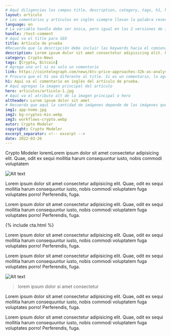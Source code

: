 ```yaml
---
# Aquí diligencias los campos title, description, category, tags, h1, hero, altheader, img1, img2, img3, autor y date
layout: articulo
# Los comentarios y artículos en inglés siempre llevan la palabra reservada "en"
language: en
# La variable handle debe ser única, pero igual en las 2 versiones de inglés y español.
handle: /test-comment
# Aquí va el title para SEO
title: Artículo de prueba
#Recuerda que la descripción debe incluir las keywords hacia el comienzo de la oración
description: Lorem ipsum dolor sit amet consectetur adipisicing elit. Quae, odit ex sequi mollitia harum consequuntur iusto, nobis commodi voluptatem
category: Crypto-News
tags: [Crypto, Bitcoin]
# Agrega una url si es solo un comentario
link: https://cointelegraph.com/news/btc-price-approaches-32k-as-analyst-warns-of-boring-summer-for-bitcoin
# Procura que el h1 sea diferente al title. Si es un comentario, lo agregas aquí. Si es un artículo, agregas el título del artículo.
h1: Aquí va el comentario en inglés del artículo de prueba.
# Aquí agregas la imagen principal del artículo
hero: articulos/articulo-1.jpg
# Aquí va el atributo alt de la imagen principal o hero
altheader: Lorem ipsum dolor sit amet
# Recuerda que aquí la cantidad de imágenes depende de las imágenes que lleva el artículo. Si solo lleva 1 imagen, debes agregar la imagen en la carpeta img, y poner solo el nombre de la imagen aquí con su extensión. La ruta ya está programada en el código de la imagen que está en el contenido.
img1: app-home.jpg
img2: bg-cryptos-min.webp
img3: workflows-crypto.webp
autor: Crypto Modeler
copyright: Crypto Modeler
excerpt_separator: <!-- excerpt -->
date: 2022-03-26
---
```


Crypto Modeler loremLorem ipsum dolor sit amet consectetur adipisicing elit. Quae, odit ex sequi mollitia harum consequuntur iusto, nobis commodi voluptatem

<!-- excerpt -->

![Alt text]({{site.baseurl}}/img/{{page.img2}} "title text")

Lorem ipsum dolor sit amet consectetur adipisicing elit. Quae, odit ex sequi mollitia harum consequuntur iusto, nobis commodi voluptatem fuga voluptates porro! Perferendis, fuga.

Lorem ipsum dolor sit amet consectetur adipisicing elit. Quae, odit ex sequi mollitia harum consequuntur iusto, nobis commodi voluptatem fuga voluptates porro! Perferendis, fuga.

{% include cta.html %}

Lorem ipsum dolor sit amet consectetur adipisicing elit. Quae, odit ex sequi mollitia harum consequuntur iusto, nobis commodi voluptatem fuga voluptates porro! Perferendis, fuga.

Lorem ipsum dolor sit amet consectetur adipisicing elit. Quae, odit ex sequi mollitia harum consequuntur iusto, nobis commodi voluptatem fuga voluptates porro! Perferendis, fuga.

![Alt text]({{site.baseurl}}/img/{{page.img3}} "title text")

>lorem ipsum dolor si amet consectetur

Lorem ipsum dolor sit amet consectetur adipisicing elit. Quae, odit ex sequi mollitia harum consequuntur iusto, nobis commodi voluptatem fuga voluptates porro! Perferendis, fuga.

Lorem ipsum dolor sit amet consectetur adipisicing elit. Quae, odit ex sequi mollitia harum consequuntur iusto, nobis commodi voluptatem fuga voluptates porro! Perferendis, fuga.